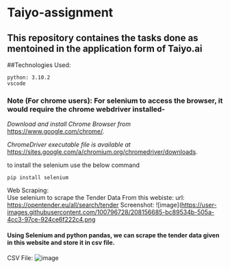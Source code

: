 # Taiyo-assignment

## This repository containes the tasks done as mentoined in the application form of Taiyo.ai

##Technologies Used:
```
python: 3.10.2
vscode
```
### Note (For chrome users): For selenium to access the browser, it would require the chrome webdriver installed- 
_Download and install Chrome Browser from_ https://www.google.com/chrome/.

_ChromeDriver executable file is available at_ https://sites.google.com/a/chromium.org/chromedriver/downloads.


to install the selenium use the below command
```
pip install selenium
```

Web Scraping:
<br />
Use selenium to scrape the Tender Data From this webiste: url: https://opentender.eu/all/search/tender
Screenshot:
![image](https://user-images.githubusercontent.com/100796728/208156685-bc89534b-505a-4cc3-97ce-924ce6f222c4.png

#### Using Selenium and python pandas, we can scrape the tender data given in this website and store it in csv file.
CSV File:
![image](https://user-images.githubusercontent.com/56297484/114755127-f100df00-9d76-11eb-835e-b15379ef7450.png)

